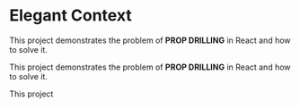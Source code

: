 # Elegant Context

This project demonstrates the problem of <b>PROP DRILLING</b> in React and how to solve it.

This project demonstrates the problem of <b>PROP DRILLING</b> in React and how to solve it.

This project